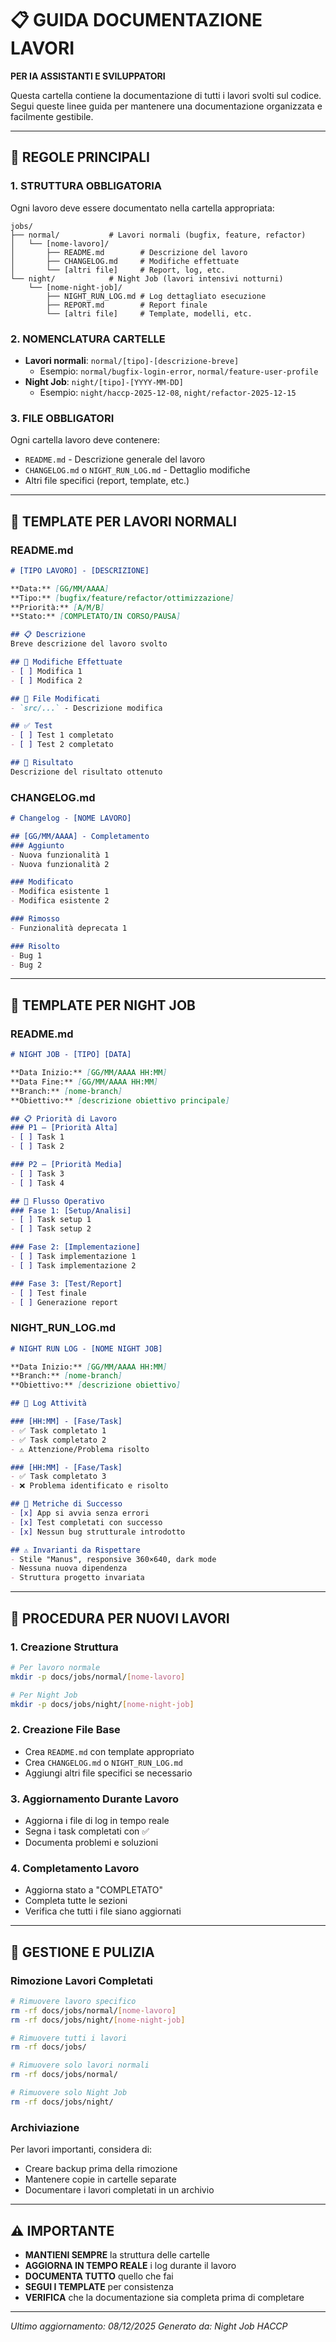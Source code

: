 # 📋 GUIDA DOCUMENTAZIONE LAVORI

**PER IA ASSISTANTI E SVILUPPATORI**

Questa cartella contiene la documentazione di tutti i lavori svolti sul codice. 
Segui queste linee guida per mantenere una documentazione organizzata e facilmente gestibile.

---

## 🎯 **REGOLE PRINCIPALI**

### 1. **STRUTTURA OBBLIGATORIA**
Ogni lavoro deve essere documentato nella cartella appropriata:

```
jobs/
├── normal/           # Lavori normali (bugfix, feature, refactor)
│   └── [nome-lavoro]/
│       ├── README.md        # Descrizione del lavoro
│       ├── CHANGELOG.md     # Modifiche effettuate
│       └── [altri file]     # Report, log, etc.
└── night/            # Night Job (lavori intensivi notturni)
    └── [nome-night-job]/
        ├── NIGHT_RUN_LOG.md # Log dettagliato esecuzione
        ├── REPORT.md        # Report finale
        └── [altri file]     # Template, modelli, etc.
```

### 2. **NOMENCLATURA CARTELLE**
- **Lavori normali**: `normal/[tipo]-[descrizione-breve]`
  - Esempio: `normal/bugfix-login-error`, `normal/feature-user-profile`
- **Night Job**: `night/[tipo]-[YYYY-MM-DD]`
  - Esempio: `night/haccp-2025-12-08`, `night/refactor-2025-12-15`

### 3. **FILE OBBLIGATORI**
Ogni cartella lavoro deve contenere:
- `README.md` - Descrizione generale del lavoro
- `CHANGELOG.md` o `NIGHT_RUN_LOG.md` - Dettaglio modifiche
- Altri file specifici (report, template, etc.)

---

## 📝 **TEMPLATE PER LAVORI NORMALI**

### README.md
```markdown
# [TIPO LAVORO] - [DESCRIZIONE]

**Data:** [GG/MM/AAAA]  
**Tipo:** [bugfix/feature/refactor/ottimizzazione]  
**Priorità:** [A/M/B]  
**Stato:** [COMPLETATO/IN CORSO/PAUSA]  

## 📋 Descrizione
Breve descrizione del lavoro svolto

## 🔧 Modifiche Effettuate
- [ ] Modifica 1
- [ ] Modifica 2

## 📁 File Modificati
- `src/...` - Descrizione modifica

## ✅ Test
- [ ] Test 1 completato
- [ ] Test 2 completato

## 🎯 Risultato
Descrizione del risultato ottenuto
```

### CHANGELOG.md
```markdown
# Changelog - [NOME LAVORO]

## [GG/MM/AAAA] - Completamento
### Aggiunto
- Nuova funzionalità 1
- Nuova funzionalità 2

### Modificato
- Modifica esistente 1
- Modifica esistente 2

### Rimosso
- Funzionalità deprecata 1

### Risolto
- Bug 1
- Bug 2
```

---

## 🌙 **TEMPLATE PER NIGHT JOB**

### README.md
```markdown
# NIGHT JOB - [TIPO] [DATA]

**Data Inizio:** [GG/MM/AAAA HH:MM]  
**Data Fine:** [GG/MM/AAAA HH:MM]  
**Branch:** [nome-branch]  
**Obiettivo:** [descrizione obiettivo principale]  

## 📋 Priorità di Lavoro
### P1 – [Priorità Alta]
- [ ] Task 1
- [ ] Task 2

### P2 – [Priorità Media]
- [ ] Task 3
- [ ] Task 4

## 🔄 Flusso Operativo
### Fase 1: [Setup/Analisi]
- [ ] Task setup 1
- [ ] Task setup 2

### Fase 2: [Implementazione]
- [ ] Task implementazione 1
- [ ] Task implementazione 2

### Fase 3: [Test/Report]
- [ ] Test finale
- [ ] Generazione report
```

### NIGHT_RUN_LOG.md
```markdown
# NIGHT RUN LOG - [NOME NIGHT JOB]

**Data Inizio:** [GG/MM/AAAA HH:MM]  
**Branch:** [nome-branch]  
**Obiettivo:** [descrizione obiettivo]  

## 📝 Log Attività

### [HH:MM] - [Fase/Task]
- ✅ Task completato 1
- ✅ Task completato 2
- ⚠️ Attenzione/Problema risolto

### [HH:MM] - [Fase/Task]
- ✅ Task completato 3
- ❌ Problema identificato e risolto

## 🎯 Metriche di Successo
- [x] App si avvia senza errori
- [x] Test completati con successo
- [x] Nessun bug strutturale introdotto

## ⚠️ Invarianti da Rispettare
- Stile "Manus", responsive 360×640, dark mode
- Nessuna nuova dipendenza
- Struttura progetto invariata
```

---

## 🚀 **PROCEDURA PER NUOVI LAVORI**

### 1. **Creazione Struttura**
```bash
# Per lavoro normale
mkdir -p docs/jobs/normal/[nome-lavoro]

# Per Night Job
mkdir -p docs/jobs/night/[nome-night-job]
```

### 2. **Creazione File Base**
- Crea `README.md` con template appropriato
- Crea `CHANGELOG.md` o `NIGHT_RUN_LOG.md`
- Aggiungi altri file specifici se necessario

### 3. **Aggiornamento Durante Lavoro**
- Aggiorna i file di log in tempo reale
- Segna i task completati con ✅
- Documenta problemi e soluzioni

### 4. **Completamento Lavoro**
- Aggiorna stato a "COMPLETATO"
- Completa tutte le sezioni
- Verifica che tutti i file siano aggiornati

---

## 🧹 **GESTIONE E PULIZIA**

### Rimozione Lavori Completati
```bash
# Rimuovere lavoro specifico
rm -rf docs/jobs/normal/[nome-lavoro]
rm -rf docs/jobs/night/[nome-night-job]

# Rimuovere tutti i lavori
rm -rf docs/jobs/

# Rimuovere solo lavori normali
rm -rf docs/jobs/normal/

# Rimuovere solo Night Job
rm -rf docs/jobs/night/
```

### Archiviazione
Per lavori importanti, considera di:
- Creare backup prima della rimozione
- Mantenere copie in cartelle separate
- Documentare i lavori completati in un archivio

---

## ⚠️ **IMPORTANTE**

- **MANTIENI SEMPRE** la struttura delle cartelle
- **AGGIORNA IN TEMPO REALE** i log durante il lavoro
- **DOCUMENTA TUTTO** quello che fai
- **SEGUI I TEMPLATE** per consistenza
- **VERIFICA** che la documentazione sia completa prima di completare

---

*Ultimo aggiornamento: 08/12/2025*
*Generato da: Night Job HACCP*

